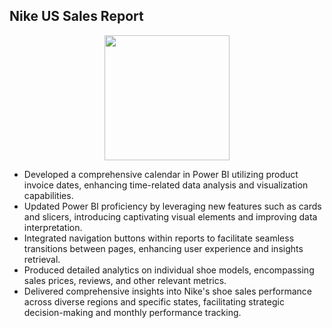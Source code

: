 ## Nike US Sales Report   

<p align="center"> <img width="200" src="[http://material-bread.org/logo-shadow.svg](https://github.com/gentallman/Nike-US-Sales/blob/25b1fb51774f0778a094c36d16137cbbed3a8b3c/assest/report.gif)">
 </p>


- Developed a comprehensive calendar in Power BI utilizing product invoice dates, enhancing time-related data analysis and visualization capabilities.
- Updated Power BI proficiency by leveraging new features such as cards and slicers, introducing captivating visual elements and improving data interpretation.
- Integrated navigation buttons within reports to facilitate seamless transitions between pages, enhancing user experience and insights retrieval.
- Produced detailed analytics on individual shoe models, encompassing sales prices, reviews, and other relevant metrics.
- Delivered comprehensive insights into Nike's shoe sales performance across diverse regions and specific states, facilitating strategic decision-making and monthly performance tracking.
